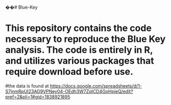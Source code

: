 ��# Blue-Key

# This repository contains the code necessary to reproduce the Blue Key analysis. The code is entirely in R, and utilizes various packages that require download before use. 
#the data is found at https://docs.google.com/spreadsheets/d/1-S7jnmRpUl23AG9VPNey04-OEdh3W7ZqICD4GoHpjeQ/edit?pref=2&pli=1#gid=1838921895
